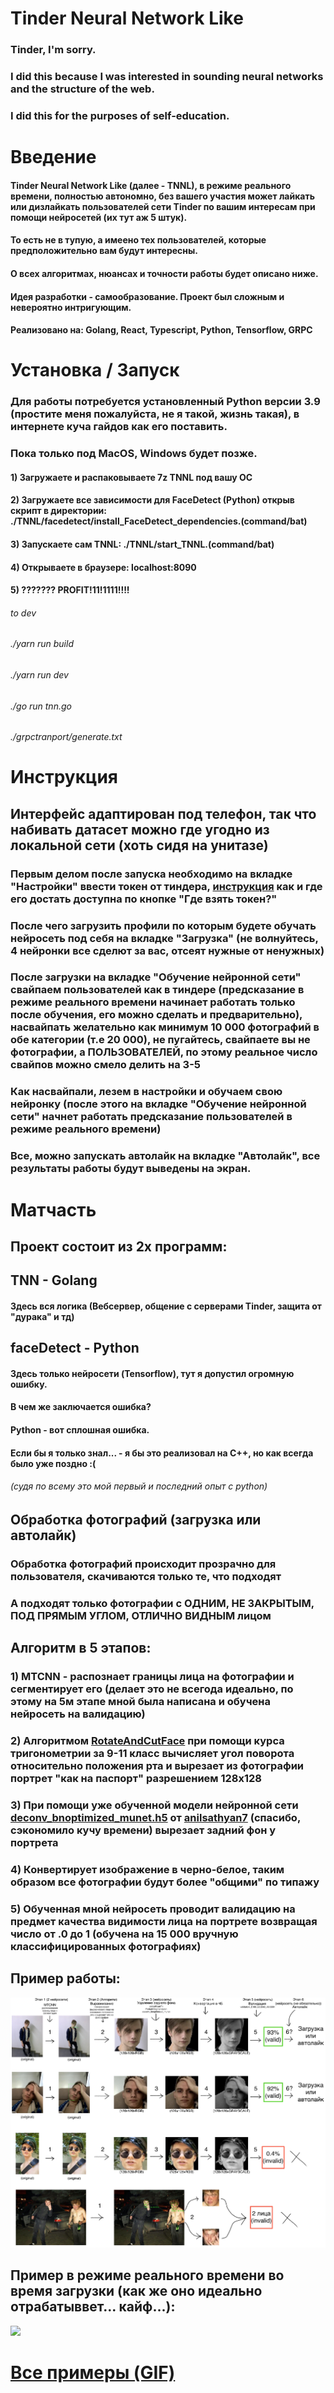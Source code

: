 # Tinder Neural Network Like
### Tinder, I'm sorry.
### I did this because I was interested in sounding neural networks and the structure of the web.
### I did this for the purposes of self-education.
# 


# Введение
#### Tinder Neural Network Like (далее - TNNL), в режиме реального времени, полностью автономно, без вашего участия может лайкать или дизлайкать пользователей сети Tinder по вашим интересам при помощи нейросетей (их тут аж 5 штук).
#### То есть не в тупую, а имеено тех пользователей, которые предположительно вам будут интересны.
#### О всех алгоритмах, нюансах и точности работы будет описано ниже.
#### Идея разработки - самообразование. Проект был сложным и невероятно интригующим.
#### Реализовано на: Golang, React, Typescript, Python, Tensorflow, GRPC

# Установка / Запуск
### Для работы потребуется установленный Python версии 3.9 (простите меня пожалуйста, не я такой, жизнь такая), в интернете куча гайдов как его поставить.
### Пока только под MacOS, Windows будет позже.
#### 1) Загружаете и распаковываете 7z TNNL под вашу ОС
#### 2) Загружаете все зависимости для FaceDetect (Python) открыв скрипт в директории: ./TNNL/facedetect/install_FaceDetect_dependencies.(command/bat)
#### 3) Запускаете сам TNNL: ./TNNL/start_TNNL.(command/bat)
#### 4) Открываете в браузере: localhost:8090
#### 5) ??????? PROFIT!11!1111!!!!
###### to dev
###### ./yarn run build
###### ./yarn run dev
###### ./go run tnn.go
###### ./grpctranport/generate.txt

# Инструкция
## Интерфейс адаптирован под телефон, так что набивать датасет можно где угодно из локальной сети (хоть сидя на унитазе)

### Первым делом после запуска необходимо на вкладке "Настройки" ввести токен от тиндера, [инструкция](/front/TokenTutorial.mp4) как и где его достать доступна по кнопке "Где взять токен?"
### После чего загрузить профили по которым будете обучать нейросеть под себя на вкладке "Загрузка" (не волнуйтесь, 4 нейронки все сделют за вас, отсеят нужные от ненужных)
### После загрузки на вкладке "Обучение нейронной сети" свайпаем пользователей как в тиндере (предсказание в режиме реального времени начинает работать только после обучения, его можно сделать и предварительно), насвайпать желательно как минимум 10 000 фотографий в обе категории (т.е 20 000), не пугайтесь, свайпаете вы не фотографии, а ПОЛЬЗОВАТЕЛЕЙ, по этому реальное число свайпов можно смело делить на 3-5
### Как насвайпали, лезем в настройки и обучаем свою нейронку (после этого на вкладке "Обучение нейронной сети" начнет работать предсказание пользователей в режиме реального времени)
### Все, можно запускать автолайк на вкладке "Автолайк", все результаты работы будут выведены на экран.


# Матчасть
## Проект состоит из 2х программ:
## TNN - Golang
#### Здесь вся логика (Вебсервер, общение с серверами Tinder, защита от "дурака" и тд)
## faceDetect - Python
#### Здесь только нейросети (Tensorflow), тут я допустил огромную ошибку.
#### В чем же заключается ошибка?
#### Python - вот сплошная ошибка.
#### Если бы я только знал... - я бы это реализовал на C++, но как всегда было уже поздно :(
###### (судя по всему это мой первый и последний опыт с python)

## Обработка фотографий (загрузка или автолайк)
### Обработка фотографий происходит прозрачно для пользователя, скачиваются только те, что подходят
### А подходят только фотографии с ОДНИМ, НЕ ЗАКРЫТЫМ, ПОД ПРЯМЫМ УГЛОМ, ОТЛИЧНО ВИДНЫМ лицом
## Алгоритм в 5 этапов:
### 1) MTCNN - распознает границы лица на фотографии и сегментирует его (делает это не всегода идеально, по этому на 5м этапе мной была написана и обучена нейросеть на валидацию)
### 2) Алгоритмом [RotateAndCutFace](/components/faceDetection.go#L109) при помощи курса тригонометрии за 9-11 класс вычисляет угол поворота относительно положения рта и вырезает из фотографии портрет "как на паспорт" разрешением 128x128
### 3) При помощи уже обученной модели нейронной сети [deconv_bnoptimized_munet.h5](https://github.com/anilsathyan7/Portrait-Segmentation/tree/master/models/transpose_seg) от [anilsathyan7](https://github.com/anilsathyan7) (спасибо, сэкономило кучу времени) вырезает задний фон у портрета
### 4) Конвертирует изображение в черно-белое, таким образом все фотографии будут более "общими" по типажу
### 5) Обученная мной нейросеть проводит валидацию на предмет качества видимости лица на портрете возвращая число от .0 до 1 (обучена на 15 000 вручную классифицированных фотографиях)

## Пример работы:
<img src="gitMedia/validation_example.jpg"/>

## Пример в режиме реального времени во время загрузки (как же оно идеально отрабатыввет... кайф...):
<img src="gitMedia/downloadForms.gif"/>


# [Все примеры (GIF)](GIFs.md)